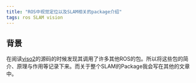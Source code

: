 ```yaml
---
title: "ROS中视觉定位以及SLAM相关的package介绍"
tags: ros SLAM vision
---
```


## 背景

在阅读[viso2](http://wiki.ros.org/viso2_ros)的源码的时候发现其调用了许多其他ROS的包。所以将这些包的简介、原理与作用等记录下来。而关于整个SLAM的Package我会写在其他的文章中。

<!--more-->
